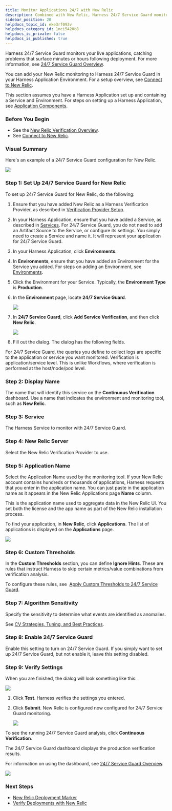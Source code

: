 ```yaml
---
title: Monitor Applications 24/7 with New Relic
description: Combined with New Relic, Harness 24/7 Service Guard monitors your live applications, catching problems that surface minutes or hours following deployment.
sidebar_position: 20
helpdocs_topic_id: eke3rf093v
helpdocs_category_id: 1nci5420c8
helpdocs_is_private: false
helpdocs_is_published: true
---
```


Harness 24/7 Service Guard monitors your live applications, catching problems that surface minutes or hours following deployment. For more information, see [24/7 Service Guard Overview](../continuous-verification-overview/concepts-cv/24-7-service-guard-overview.md).

You can add your New Relic monitoring to Harness 24/7 Service Guard in your Harness Application Environment. For a setup overview, see [Connect to New Relic](1-new-relic-connection-setup.md).

This section assumes you have a Harness Application set up and containing a Service and Environment. For steps on setting up a Harness Application, see [Application Components](https://docs.harness.io/article/bucothemly-application-configuration).


### Before You Begin

* See the [New Relic Verification Overview](../continuous-verification-overview/concepts-cv/new-relic-verification-overview.md).
* See [Connect to New Relic](1-new-relic-connection-setup.md).

### Visual Summary

Here's an example of a 24/7 Service Guard configuration for New Relic.

![](./static/2-24-7-service-guard-for-new-relic-37.png)

### Step 1: Set Up 24/7 Service Guard for New Relic

To set up 24/7 Service Guard for New Relic, do the following:

1. Ensure that you have added New Relic as a Harness Verification Provider, as described in [Verification Provider Setup](#verification_provider_setup).
2. In your Harness Application, ensure that you have added a Service, as described in [Services](https://docs.harness.io/article/eb3kfl8uls-service-configuration). For 24/7 Service Guard, you do not need to add an Artifact Source to the Service, or configure its settings. You simply need to create a Service and name it. It will represent your application for 24/7 Service Guard.
3. In your Harness Application, click **Environments**.
4. In **Environments**, ensure that you have added an Environment for the Service you added. For steps on adding an Environment, see [Environments](https://docs.harness.io/article/n39w05njjv-environment-configuration).
5. Click the Environment for your Service. Typically, the **Environment Type** is **Production**.
6. In the **Environment** page, locate **24/7 Service Guard**.

   ![](./static/2-24-7-service-guard-for-new-relic-38.png)
   
   
7. In **24/7 Service Guard**, click **Add Service Verification**, and then click **New Relic**.

   ![](./static/2-24-7-service-guard-for-new-relic-39.png)
   
8. Fill out the dialog. The dialog has the following fields.

For 24/7 Service Guard, the queries you define to collect logs are specific to the application or service you want monitored. Verification is application/service level. This is unlike Workflows, where verification is performed at the host/node/pod level.

### Step 2: Display Name

The name that will identify this service on the **Continuous Verification** dashboard. Use a name that indicates the environment and monitoring tool, such as **New Relic**.

### Step 3: Service

The Harness Service to monitor with 24/7 Service Guard.

### Step 4: New Relic Server

Select the New Relic Verification Provider to use.

### Step 5: Application Name

Select the Application Name used by the monitoring tool. If your New Relic account contains hundreds or thousands of applications, Harness requests that you enter in the application name. You can just paste in the application name as it appears in the New Relic Applications page **Name** column.

This is the application name used to aggregate data in the New Relic UI. You set both the license and the app name as part of the New Relic installation process.

To find your application, in **New Relic**, click **Applications**. The list of applications is displayed on the **Applications** page.

[![](./static/2-24-7-service-guard-for-new-relic-40.png)](./static/2-24-7-service-guard-for-new-relic-40.png)

### Step 6: Custom Thresholds

In the **Custom Thresholds** section, you can define **Ignore Hints**. These are rules that instruct Harness to skip certain metrics/value combinations from verification analysis.

To configure these rules, see  [Apply Custom Thresholds to 24/7 Service Guard](../24-7-service-guard/custom-thresholds-24-7.md).

### Step 7: Algorithm Sensitivity

Specify the sensitivity to determine what events are identified as anomalies.

See [CV Strategies, Tuning, and Best Practices](../continuous-verification-overview/concepts-cv/cv-strategies-and-best-practices.md#algorithm-sensitivity-and-failure-criteria).

### Step 8: Enable 24/7 Service Guard

Enable this setting to turn on 24/7 Service Guard. If you simply want to set up 24/7 Service Guard, but not enable it, leave this setting disabled.

### Step 9: Verify Settings

When you are finished, the dialog will look something like this:

![](./static/2-24-7-service-guard-for-new-relic-42.png)

1. Click **Test**. Harness verifies the settings you entered.
2. Click **Submit**. New Relic is configured now configured for 24/7 Service Guard monitoring.

   ![](./static/2-24-7-service-guard-for-new-relic-43.png)

To see the running 24/7 Service Guard analysis, click **Continuous Verification**.

The 24/7 Service Guard dashboard displays the production verification results.

For information on using the dashboard, see [24/7 Service Guard Overview](../continuous-verification-overview/concepts-cv/24-7-service-guard-overview.md).

![](./static/2-24-7-service-guard-for-new-relic-44.png)

### Next Steps

* [New Relic Deployment Marker](3-new-relic-deployment-marker.md)
* [Verify Deployments with New Relic](4-verify-deployments-with-new-relic.md)

